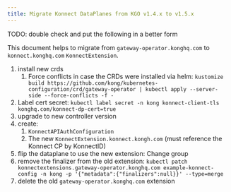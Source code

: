 ```yaml
---
title: Migrate Konnect DataPlanes from KGO v1.4.x to v1.5.x
---
```


TODO: double check and put the following in a better form

This document helps to migrate from `gateway-operator.konghq.com` to `konnect.konghq.com` `KonnectExtension`.

1. install new crds
	1. Force conflicts in case the CRDs were installed via helm: `kustomize build https://github.com/kong/kubernetes-configuration/crd/gateway-operator | kubectl apply --server-side --force-conflicts -f -`
2. Label cert secret: `kubectl label secret -n kong konnect-client-tls konghq.com/konnect-dp-cert=true`
3. upgrade to new controller version
4. create:
	1. `KonnectAPIAuthConfiguration`
	2. The new `KonnectExtension.konnect.kongh.com` (must reference the Konnect CP by KonnectID)
5. flip the dataplane to use the new extension: Change group
6. remove the finalizer from the old extension: `kubectl patch konnectextensions.gateway-operator.konghq.com example-konnect-config -n kong -p '{"metadata":{"finalizers":null}}' --type=merge`
7. delete the old `gateway-operator.konghq.com` extension
